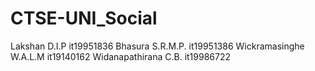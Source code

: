 # CTSE-UNI_Social
Lakshan D.I.P it19951836
Bhasura S.R.M.P. it19951386
Wickramasinghe W.A.L.M it19140162
Widanapathirana C.B. it19986722
